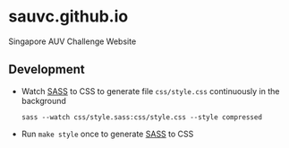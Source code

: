 # sauvc.github.io

Singapore AUV Challenge Website

## Development

- Watch [SASS](http://sass-lang.com/) to CSS to generate file `css/style.css` continuously in the background
    ```
    sass --watch css/style.sass:css/style.css --style compressed
    ```
- Run `make style` once to generate [SASS](http://sass-lang.com/) to CSS
